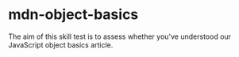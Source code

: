 # mdn-object-basics
The aim of this skill test is to assess whether you've understood our JavaScript object basics article.
